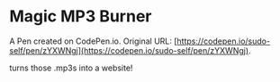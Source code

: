 # Magic MP3 Burner

A Pen created on CodePen.io. Original URL: [https://codepen.io/sudo-self/pen/zYXWNgj](https://codepen.io/sudo-self/pen/zYXWNgj).

turns those .mp3s into a website!